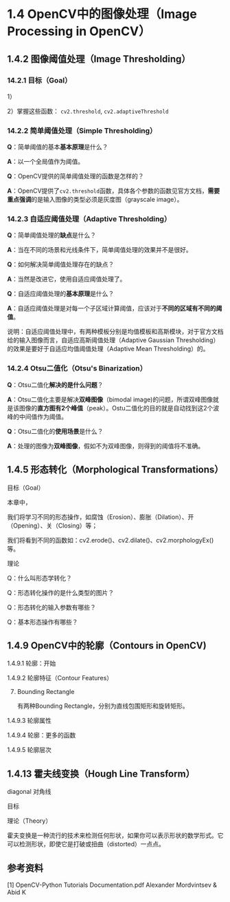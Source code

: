 # 1.4 OpenCV中的图像处理（Image Processing in OpenCV）

## 1.4.2 图像阈值处理（Image Thresholding）

### 14.2.1 目标（Goal）

1）

2）掌握这些函数：  `cv2.threshold`, `cv2.adaptiveThreshold`  

### 14.2.2 简单阈值处理（Simple Thresholding）

**Q**：简单阈值的基本**基本原理**是什么？

**A**：以一个全局值作为阈值。

**Q**：OpenCV提供的简单阈值处理的函数是怎样的？

**A**：OpenCV提供了`cv2.threshold`函数，具体各个参数的函数见官方文档，**需要重点强调**的是输入图像的类型必须是灰度图（grayscale image）。

### 14.2.3 自适应阈值处理（Adaptive Thresholding）

**Q**：简单阈值处理的**缺点**是什么？

**A**：当在不同的场景和光线条件下，简单阈值处理的效果并不是很好。

**Q**：如何解决简单阈值处理存在的缺点？

**A**：当然是改进它，使用自适应阈值处理了。

**Q**：自适应阈值处理的**基本原理**是什么？

**A**：自适应阈值处理是对每一个子区域计算阈值，应该对于**不同的区域有不同的阈值**。

说明：自适应阈值处理中，有两种模板分别是均值模板和高斯模块，对于官方文档给的输入图像而言，自适应高斯阈值处理（Adaptive Gaussian Thresholding）的效果是要好于自适应均值阈值处理（Adaptive Mean Thresholding）的。

### 14.2.4 Otsu二值化（Otsu's Binarization）

**Q**：Otsu二值化**解决的是什么问题**？

**A**：Otsu二值化主要是解决**双峰图像**（bimodal image)的问题，所谓双峰图像就是该图像的**直方图有2个峰值**（peak）。Ostu二值化的目的就是自动找到这2个波峰的中间值作为阈值。

**Q**：Otsu二值化的**使用场景**是什么？

**A**：处理的图像为**双峰图像**，假如不为双峰图像，则得到的阈值将不准确。

## 1.4.5 形态转化（Morphological Transformations）

目标（Goal）

本章中，

​	我们将学习不同的形态操作，如腐蚀（Erosion）、膨胀（Dilation）、开（Opening）、关（Closing）等；

​	我们将看到不同的函数如：cv2.erode()、cv2.dilate()、cv2.morphologyEx()等。

理论

Q：什么叫形态学转化？

Q：形态转化操作的是什么类型的图片？

Q：形态转化的输入参数有哪些？

Q：基本形态操作有哪些？

## 1.4.9 OpenCV中的轮廓（Contours in OpenCV)

1.4.9.1 轮廓：开始

1.4.9.2 轮廓特征（Contour Features）

7. Bounding Rectangle

   有两种Bounding Rectangle，分别为直线包围矩形和旋转矩形。

1.4.9.3 轮廓属性

1.4.9.4 轮廓：更多的函数

1.4.9.5 轮廓层次

## 1.4.13 霍夫线变换（Hough Line Transform）

diagonal 对角线

目标

理论（Theory）

 霍夫变换是一种流行的技术来检测任何形状，如果你可以表示形状的数学形式。它可以检测形状，即使它是打破或扭曲（distorted）一点点。 

## 参考资料

[1] OpenCV-Python Tutorials Documentation.pdf   Alexander Mordvintsev & Abid K  





